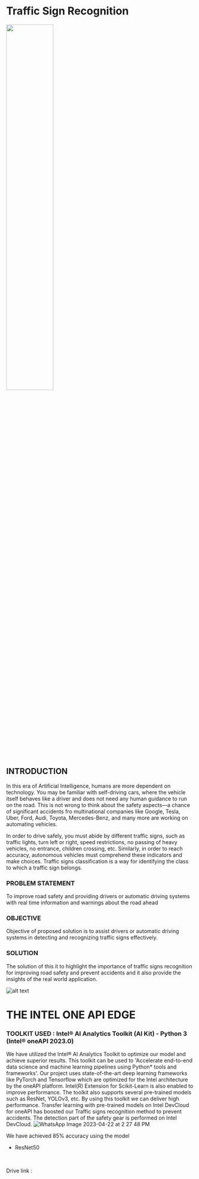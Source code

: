 # Traffic Sign Recognition
<img src="https://user-images.githubusercontent.com/112761695/234030997-c515ba16-b5ab-4d53-ab51-517bda178c06.jpeg" width=50% height=50%>

## INTRODUCTION 
   In this era of Artificial Intelligence, humans are more dependent on technology. You may be familiar with self-driving cars, where the vehicle itself behaves like a driver and does not need any human guidance to run on the road. This is not wrong to think about the safety aspects—a chance of significant accidents fro multinational companies like Google, Tesla, Uber, Ford, Audi, Toyota, Mercedes-Benz, and many more are working on automating vehicles. <br>
   
   In order to drive safely, you must abide by different traffic signs, such as traffic lights, turn left or right, speed restrictions, no passing of heavy vehicles, no entrance, children crossing, etc. Similarly, in order to reach accuracy, autonomous vehicles must comprehend these indicators and make choices. Traffic signs classification is a way for identifying the class to which a traffic sign belongs. <br>
  
   
 ### PROBLEM STATEMENT  
   To improve road safety and providing drivers or automatic driving systems with real time information and warnings about the road ahead
   
### OBJECTIVE 
   Objective of proposed solution is to assist drivers or automatic driving systems in detecting and recognizing traffic signs effectively.
   
### SOLUTION 
 The solution of this it to highlight the importance of traffic signs recognition for improving road safety and prevent accidents and it also provide the insights of the real world application.
   
![alt text](https://pyimagesearch.com/wp-content/uploads/2019/11/traffic_sign_classification_phases.jpg) <br>

# THE INTEL ONE API EDGE

### TOOLKIT USED : Intel® AI Analytics Toolkit (AI Kit) - Python 3 (Intel® oneAPI 2023.0)
We have utilized the Intel® AI Analytics Toolkit to optimize our model and achieve superior results. This toolkit can be used to 'Accelerate end-to-end data science and machine learning pipelines using Python* tools and frameworks'. Our project uses state-of-the-art deep learning frameworks like PyTorch and Tensorflow which are optimized for the Intel architecture by the oneAPI platform. Intel(R) Extension for Scikit-Learn is also enabled to improve performance. The toolkit also supports several pre-trained models such as ResNet, YOLOv3, etc. By using this toolkit we can deliver high performance. Transfer learning with pre-trained models on Intel DevCloud for oneAPI has boosted our Traffic signs recognition method to prevent accidents. The detection part of the safety gear is performed on Intel DevCloud.
![WhatsApp Image 2023-04-22 at 2 27 48 PM](https://user-images.githubusercontent.com/112761695/233775009-512620bd-c515-46df-a89d-a90c0b3acf18.jpeg)

We have achieved 85% accuracy using the model
 * ResNet50
 <br>
 
Drive link :



